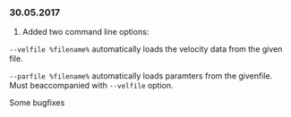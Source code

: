 ### 30.05.2017
1. Added two command line options:

`--velfile %filename%`  automatically loads the velocity data from the given file.

`--parfile %filename%` automatically loads paramters from the givenfile.
Must beaccompanied with `--velfile` option.

Some bugfixes

